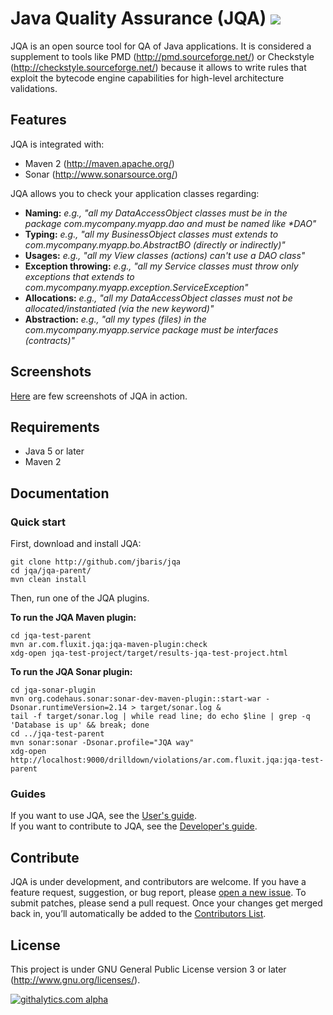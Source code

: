 # Java Quality Assurance (JQA) [![](https://secure.travis-ci.org/jbaris/jqa.png?branch=master)](http://travis-ci.org/jbaris/jqa)
JQA is an open source tool for QA of Java applications. It is considered a supplement to tools like PMD (http://pmd.sourceforge.net/) or Checkstyle (http://checkstyle.sourceforge.net/) because it allows to write rules that exploit the bytecode engine capabilities for high-level architecture validations.

## Features
JQA is integrated with:
* Maven 2 (http://maven.apache.org/)    
* Sonar (http://www.sonarsource.org/)

JQA allows you to check your application classes regarding:
* __Naming:__ _e.g., "all my DataAccessObject classes must be in the package com.mycompany.myapp.dao and must be named like *DAO"_
* __Typing:__ _e.g., "all my BusinessObject classes must extends to com.mycompany.myapp.bo.AbstractBO (directly or indirectly)"_
* __Usages:__ _e.g., "all my View classes (actions) can't use a DAO class"_
* __Exception throwing:__ _e.g., "all my Service classes must throw only exceptions that extends to com.mycompany.myapp.exception.ServiceException"_
* __Allocations:__ _e.g., "all my DataAccessObject classes must not be allocated/instantiated (via the new keyword)"_
* __Abstraction:__ _e.g., "all my types (files) in the com.mycompany.myapp.service package must be interfaces (contracts)"_

## Screenshots
[Here](http://github.com/jbaris/jqa/wiki/Screenshots) are few screenshots of JQA in action.

## Requirements
* Java 5 or later
* Maven 2

## Documentation
### Quick start
First, download and install JQA:

    git clone http://github.com/jbaris/jqa
    cd jqa/jqa-parent/
    mvn clean install
    
Then, run one of the JQA plugins. 
     
   **To run the JQA Maven plugin:**

    cd jqa-test-parent
    mvn ar.com.fluxit.jqa:jqa-maven-plugin:check
    xdg-open jqa-test-project/target/results-jqa-test-project.html     
   **To run the JQA Sonar plugin:**    

    cd jqa-sonar-plugin
    mvn org.codehaus.sonar:sonar-dev-maven-plugin::start-war -Dsonar.runtimeVersion=2.14 > target/sonar.log &
    tail -f target/sonar.log | while read line; do echo $line | grep -q 'Database is up' && break; done
    cd ../jqa-test-parent
    mvn sonar:sonar -Dsonar.profile="JQA way"
    xdg-open http://localhost:9000/drilldown/violations/ar.com.fluxit.jqa:jqa-test-parent
### Guides
If you want to use JQA, see the [User's guide](http://github.com/jbaris/jqa/wiki/User-guide).     
If you want to contribute to JQA, see the [Developer's guide](http://github.com/jbaris/jqa/wiki/Developer-guide).

## Contribute
JQA is under development, and contributors are welcome. If you have a feature request, suggestion, or bug report, please [open a new issue](http://github.com/jbaris/jqa/issues). To submit patches, please send a pull request. Once your changes get merged back in, you’ll automatically be added to the [Contributors List](http://github.com/jbaris/jqa/graphs/contributors).

## License
This project is under GNU General Public License version 3 or later (http://www.gnu.org/licenses/).

[![githalytics.com alpha](https://cruel-carlota.pagodabox.com/0fbedc5327f5a3ec49f4cc11768f0190 "githalytics.com")](http://githalytics.com/jbaris/jqa)


